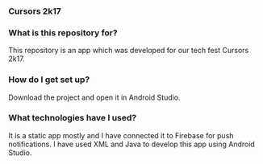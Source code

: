 ### Cursors 2k17 ###

### What is this repository for? ###

This repository is an app which was developed for our tech fest Cursors 2k17.

### How do I get set up? ###

Download the project and open it in Android Studio.

### What technologies have I used? ###

It is a static app mostly and I have connected it to Firebase for push notifications. I have used XML and Java to develop this app
using Android Studio.

